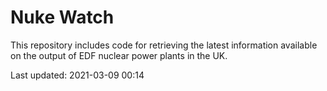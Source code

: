 # Nuke Watch

This repository includes code for retrieving the latest information available on the output of EDF nuclear power plants in the UK.

Last updated: 2021-03-09 00:14